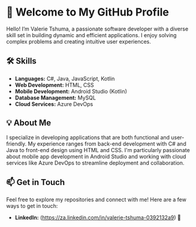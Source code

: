 # 👋 Welcome to My GitHub Profile

Hello! I’m Valerie Tshuma, a passionate software developer with a diverse skill set in building dynamic and efficient applications. I enjoy solving complex problems and creating intuitive user experiences.

## 🛠 Skills

- **Languages:** C#, Java, JavaScript, Kotlin
- **Web Development:** HTML, CSS
- **Mobile Development:** Android Studio (Kotlin)
- **Database Management:** MySQL
- **Cloud Services:** Azure DevOps

## 💡 About Me

I specialize in developing applications that are both functional and user-friendly. My experience ranges from back-end development with C# and Java to front-end design using HTML and CSS. I'm particularly passionate about mobile app development in Android Studio and working with cloud services like Azure DevOps to streamline deployment and collaboration.

## 📫 Get in Touch

Feel free to explore my repositories and connect with me! Here are a few ways to get in touch:

- **LinkedIn:** (https://za.linkedin.com/in/valerie-tshuma-0392132a9) 🔗



